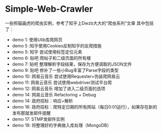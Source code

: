 # Simple-Web-Crawler

 一些照猫画虎的爬虫实例，参考了知乎上Dwzb大大的“爬虫系列”文章
 其中包括了：

- demo 1: 使用Ulib库爬网页
- demo 5 :知乎使用Cookies反制知乎的反爬措施
- demo 5: 知乎 尝试使用标签定位元素
- demo 6: 贴吧 爬帖子和二级页面的所有楼
- demo 7: 贴吧 整理解析字段结果，保存为方便调取的JSON文件
- demo 9: 贴吧 修补了一些小Bug丰富了Parse字段的类型
- demo 10: 网易云音乐 尝试使用Requester+伪装爬网易云
- demo 11: 网易云音乐 尝试使用webdriver测试平台爬
- demo 12: 网易云音乐 增加了进入二级页面的选项
- demo 14: 网易云音乐 Refactoring + Debug
- demo 14: 政府招标：响应+解析
- demo 16: 政府招标：爬特定日期的所有网站（每日0:01运行），如果存在新的发布那就发邮件提醒
- demo 17: STMP发邮件实例
- demo 19: 将整理好的字典做入库处理（MongoDB）